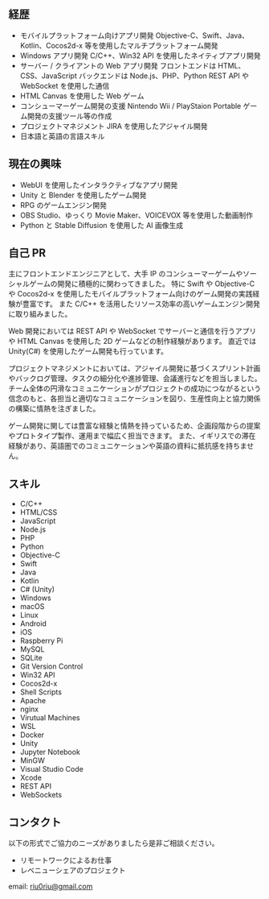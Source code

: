 ## 経歴

- モバイルプラットフォーム向けアプリ開発
  Objective-C、Swift、Java、Kotlin、Cocos2d-x 等を使用したマルチプラットフォーム開発
- Windows アプリ開発
  C/C++、Win32 API を使用したネイティブアプリ開発
- サーバー / クライアントの Web アプリ開発
  フロントエンドは HTML、CSS、JavaScript
  バックエンドは Node.js、PHP、Python
  REST API や WebSocket を使用した通信
- HTML Canvas を使用した Web ゲーム
- コンシューマーゲーム開発の支援
  Nintendo Wii / PlayStaion Portable ゲーム開発の支援ツール等の作成
- プロジェクトマネジメント
  JIRA を使用したアジャイル開発
- 日本語と英語の言語スキル

## 現在の興味

- WebUI を使用したインタラクティブなアプリ開発
- Unity と Blender を使用したゲーム開発
- RPG のゲームエンジン開発
- OBS Studio、ゆっくり Movie Maker、VOICEVOX 等を使用した動画制作
- Python と Stable Diffusion を使用した AI 画像生成

## 自己 PR

主にフロントエンドエンジニアとして、大手 IP のコンシューマーゲームやソーシャルゲームの開発に積極的に関わってきました。
特に Swift や Objective-C や Cocos2d-x を使用したモバイルプラットフォーム向けのゲーム開発の実践経験が豊富です。
また C/C++ を活用したリソース効率の高いゲームエンジン開発に取り組みました。

Web 開発においては REST API や WebSocket でサーバーと通信を行うアプリや HTML Canvas を使用した 2D ゲームなどの制作経験があります。
直近では Unity(C#) を使用したゲーム開発も行っています。

プロジェクトマネジメントにおいては、アジャイル開発に基づくスプリント計画やバックログ管理、タスクの細分化や進捗管理、会議進行などを担当しました。
チーム全体の円滑なコミュニケーションがプロジェクトの成功につながるという信念のもと、各担当と適切なコミュニケーションを図り、生産性向上と協力関係の構築に情熱を注ぎました。

ゲーム開発に関しては豊富な経験と情熱を持っているため、企画段階からの提案やプロトタイプ製作、運用まで幅広く担当できます。
また、イギリスでの滞在経験があり、英語圏でのコミュニケーションや英語の資料に抵抗感を持ちません。

## スキル

- C/C++
- HTML/CSS
- JavaScript
- Node.js
- PHP
- Python
- Objective-C
- Swift
- Java
- Kotlin
- C# (Unity)
- Windows
- macOS
- Linux
- Android
- iOS
- Raspberry Pi
- MySQL
- SQLite
- Git Version Control
- Win32 API
- Cocos2d-x
- Shell Scripts
- Apache
- nginx
- Virutual Machines
- WSL
- Docker
- Unity
- Jupyter Notebook
- MinGW
- Visual Studio Code
- Xcode
- REST API
- WebSockets

## コンタクト

以下の形式でご協力のニーズがありましたら是非ご相談ください。

- リモートワークによるお仕事
- レベニューシェアのプロジェクト

email: riu0riu@gmail.com

